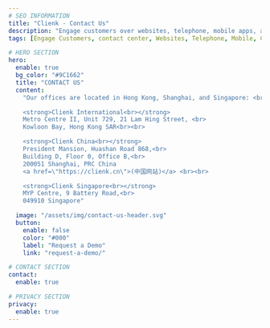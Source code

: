 ```yaml
---
# SEO INFORMATION
title: "Clienk - Contact Us"
description: "Engage customers over websites, telephone, mobile apps, and social media channels like WeChat, WhatsApp, Facebook, Instagram, and many other popular messaging apps."
tags: [Engage Customers, contact center, Websites, Telephone, Mobile, Channels, WeChat, WhatsApp, Facebook, Instagram, Line]

# HERO SECTION
hero:
  enable: true
  bg_color: "#9C1662"
  title: "CONTACT US"
  content: 
    "Our offices are located in Hong Kong, Shanghai, and Singapore: <br><br>

    <strong>Clienk International<br></strong>
    Metro Centre II, Unit 729, 21 Lam Hing Street, <br>
    Kowloon Bay, Hong Kong SAR<br><br>

    <strong>Clienk China<br></strong>
    President Mansion, Huashan Road 868,<br>
    Building D, Floor 0, Office B,<br>
    200051 Shanghai, PRC China
    <a href=\"https://clienk.cn\">(中国网站)</a> <br><br>

    <strong>Clienk Singapore<br></strong>
    MYP Centre, 9 Battery Road,<br>
    049910 Singapore"

  image: "/assets/img/contact-us-header.svg"
  button:
    enable: false
    color: "#000"
    label: "Request a Demo"
    link: "request-a-demo/"

# CONTACT SECTION
contact:
  enable: true

# PRIVACY SECTION
privacy:
  enable: true
---
```

